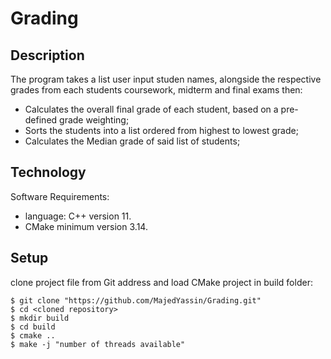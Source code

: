 # Grading

## Description 
The program takes a list user input studen names, alongside the respective grades from each students coursework, midterm and final exams then:
- Calculates the overall final grade of each student, based on a pre-defined grade weighting; 
- Sorts the students into a list ordered from highest to lowest grade;  
- Calculates the Median grade of said list of students;


## Technology 
Software Requirements: 
- language: C++ version 11.
- CMake minimum version 3.14.

## Setup 
clone project file from Git address and load CMake project in build folder: 

```
$ git clone "https://github.com/MajedYassin/Grading.git"
$ cd <cloned repository>
$ mkdir build 
$ cd build
$ cmake ..
$ make -j "number of threads available" 

```
